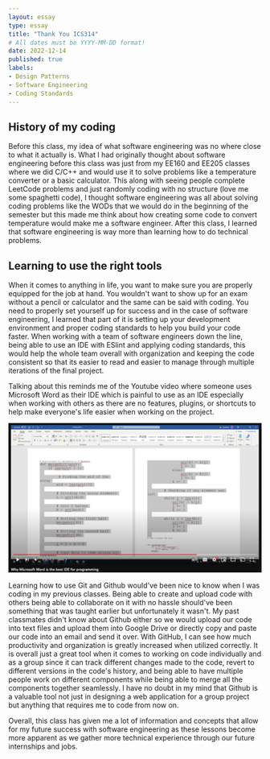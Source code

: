 ```yaml
---
layout: essay
type: essay
title: "Thank You ICS314"
# All dates must be YYYY-MM-DD format!
date: 2022-12-14
published: true
labels:
- Design Patterns
- Software Engineering
- Coding Standards
---
```

## History of my coding
Before this class, my idea of what software engineering was no where close to what it actually is. What I had originally thought about software engineering before this class was just from my EE160 and EE205 classes where we did C/C++ and would use it to solve problems like a temperature converter or a basic calculator. This along with seeing people complete LeetCode problems and just randomly coding with no structure (love me some spaghetti code), I thought software engineering was all about solving coding problems like the WODs that we would do in the beginning of the semester but this made me think about how creating some code to convert temperature would make me a software engineer. After this class, I learned that software engineering is way more than learning how to do technical problems.

## Learning to use the right tools
When it comes to anything in life, you want to make sure you are properly equipped for the job at hand. You wouldn't want to show up for an exam without a pencil or calculator and the same can be said with coding. You need to properly set yourself up for success and in the case of software engineering, I learned that part of it is setting up your development environment and proper coding standards to help you build your code faster. When working with a team of software engineers down the line, being able to use an IDE with ESlint and applying coding standards, this would help the whole team overall with organization and keeping the code consistent so that its easier to read and easier to manage through multiple iterations of the final project.

Talking about this reminds me of the Youtube video where someone uses Microsoft Word as their IDE which is painful to use as an IDE especially when working with others as there are no features, plugins, or shortcuts to help make everyone's life easier when working on the project.

<img width="600px" class="img-fluid" src="../img/microsoft.png">

Learning how to use Git and Github would've been nice to know when I was coding in my previous classes. Being able to create and upload code with others being able to collaborate on it with no hassle should've been something that was taught earlier but unfortunately it wasn't. My past classmates didn't know about Github either so we would upload our code into text files and upload them into Google Drive or directly copy and paste our code into an email and send it over. With GitHub, I can see how much productivity and organization is greatly increased when utilized correctly. It is overall just a great tool when it comes to working on code individually and as a group since it can track different changes made to the code, revert to different versions in the code's history, and being able to have multiple people work on different components while being able to merge all the components together seamlessly. I have no doubt in my mind that Github is a valuable tool not just in designing a web application for a group project but anything that requires me to code from now on.

Overall, this class has given me a lot of information and concepts that allow for my future success with software engineering as these lessons become more apparent as we gather more technical experience through our future internships and jobs.